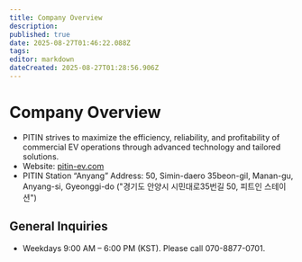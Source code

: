 ```yaml
---
title: Company Overview
description: 
published: true
date: 2025-08-27T01:46:22.088Z
tags: 
editor: markdown
dateCreated: 2025-08-27T01:28:56.906Z
---
```


# Company Overview

- PITIN strives to maximize the efficiency, reliability, and profitability of commercial EV operations through advanced technology and tailored solutions.
- Website: [pitin-ev.com](http://pitin-ev.com)
- PITIN Station “Anyang” Address: 50, Simin-daero 35beon-gil, Manan-gu, Anyang-si, Gyeonggi-do ("경기도 안양시 시민대로35번길 50, 피트인 스테이션")

## General Inquiries

- Weekdays 9:00 AM – 6:00 PM (KST). Please call 070-8877-0701.